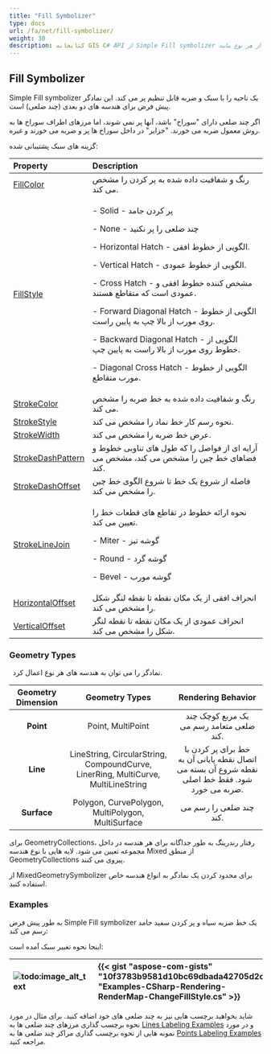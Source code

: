 ```yaml
---
title: "Fill Symbolizer"
type: docs
url: /fa/net/fill-symbolizer/
weight: 30
description: کتابخانه GIS C# API از Simple Fill symbolizer برای پر کردن سبک و ضربه برای هندسه‌های دو بعدی چند ضلعی از هر نوع مانند Point، Line، Surface پشتیبانی می‌کند.
---
```


## **Fill Symbolizer**
Simple Fill symbolizer یک ناحیه را با سبک و ضربه قابل تنظیم پر می کند. این نمادگر پیش فرض برای هندسه های دو بعدی (چند ضلعی) است.

اگر چند ضلعی دارای "سوراخ" باشد، آنها پر نمی شوند، اما مرزهای اطراف سوراخ ها به روش معمول ضربه می خورند. "جزایر" در داخل سوراخ ها پر و ضربه می خورند و غیره.

گزینه های سبک پشتیبانی شده:

|**Property**|**Description**|
| :- | :- |
|[FillColor](https://reference.aspose.com/gis/net/aspose.gis.rendering.symbolizers/simplefill/properties/fillcolor)|رنگ و شفافیت داده شده به پر کردن را مشخص می کند.|
|[FillStyle](https://reference.aspose.com/gis/net/aspose.gis.rendering.symbolizers/simplefill/properties/fillstyle)|<p>- Solid - پر کردن جامد</p><p>- None - چند ضلعی را پر نکنید</p><p>- Horizontal Hatch - الگویی از خطوط افقی.</p><p>- Vertical Hatch - الگویی از خطوط عمودی.</p><p>- Cross Hatch - مشخص کننده خطوط افقی و عمودی است که متقاطع هستند.</p><p>- Forward Diagonal Hatch - الگویی از خطوط روی مورب از بالا چپ به پایین راست.</p><p>- Backward Diagonal Hatch - الگویی از خطوط روی مورب از بالا راست به پایین چپ.</p><p>- Diagonal Cross Hatch - الگویی از خطوط مورب متقاطع.</p>|
|[StrokeColor](https://reference.aspose.com/gis/net/aspose.gis.rendering.symbolizers/simplefill/properties/strokecolor)|رنگ و شفافیت داده شده به خط ضربه را مشخص می کند.|
|[StrokeStyle](https://reference.aspose.com/gis/net/aspose.gis.rendering.symbolizers/simplefill/properties/strokestyle)|نحوه رسم کار خط نماد را مشخص می کند.|
|[StrokeWidth](https://reference.aspose.com/gis/net/aspose.gis.rendering.symbolizers/simplefill/properties/strokewidth)|عرض خط ضربه را مشخص می کند.|
|[StrokeDashPattern](https://reference.aspose.com/gis/net/aspose.gis.rendering.symbolizers/simplefill/properties/strokedashpattern)|آرایه ای از فواصل را که طول های تناوبی خطوط و فضاهای خط چین را مشخص می کند، مشخص می کند.|
|[StrokeDashOffset](https://reference.aspose.com/gis/net/aspose.gis.rendering.symbolizers/simplefill/properties/strokedashoffset)|فاصله از شروع یک خط تا شروع الگوی خط چین را مشخص می کند.|
|[StrokeLineJoin](https://reference.aspose.com/gis/net/aspose.gis.rendering.symbolizers/simplefill/properties/strokelinejoin)|<p>نحوه ارائه خطوط در تقاطع های قطعات خط را تعیین می کند.</p><p>- Miter - گوشه تیز</p><p>- Round - گوشه گرد</p><p>- Bevel - گوشه مورب</p>|
|[HorizontalOffset](https://reference.aspose.com/gis/net/aspose.gis.rendering.symbolizers/simplefill/properties/horizontaloffset)|انحراف افقی از یک مکان نقطه تا نقطه لنگر شکل را مشخص می کند.|
|[VerticalOffset](https://reference.aspose.com/gis/net/aspose.gis.rendering.symbolizers/simplefill/properties/verticaloffset)|انحراف عمودی از یک مکان نقطه تا نقطه لنگر شکل را مشخص می کند.|

### **Geometry Types**
` `نمادگر را می توان به هندسه های هر نوع اعمال کرد.

|**Geometry Dimension**|**Geometry Types**|**Rendering Behavior**|
| :-: | :-: | :-: |
|**Point**|Point, MultiPoint|یک مربع کوچک چند ضلعی متعامد رسم می کند.|
|**Line**|LineString, CircularString, CompoundCurve, LinerRing, MultiCurve, MultiLineString|خط برای پر کردن با اتصال نقطه پایانی آن به نقطه شروع آن بسته می شود. فقط خط اصلی ضربه می خورد.|
|**Surface**|Polygon, CurvePolygon, MultiPolygon, MultiSurface|چند ضلعی را رسم می کند.|

برای GeometryCollections، رفتار رندرینگ به طور جداگانه برای هر هندسه در داخل مجموعه تعیین می شود. لایه هایی با نوع هندسه Mixed از منطق GeometryCollections پیروی می کنند.

از MixedGeometrySymbolizer برای محدود کردن یک نمادگر به انواع هندسه خاص استفاده کنید.

### **Examples**
به طور پیش فرض Simple Fill symbolizer یک خط ضربه سیاه و پر کردن سفید جامد رسم می کند:



اینجا نحوه تغییر سبک آمده است:




|![todo:image_alt_text](fill-symbolizer_1.png)|{{< gist "aspose-com-gists" "10f3783b9581d10bc69dbada42705d2c" "Examples-CSharp-Rendering-RenderMap-ChangeFillStyle.cs" >}}|
| :- | :- |

شاید بخواهید برچسب هایی نیز به چند ضلعی های خود اضافه کنید. برای مثال در مورد نحوه برچسب گذاری مرزهای چند ضلعی ها به [Lines Labeling Examples](/gis/net/simple-labeling/#simplelabeling-lineslabelingexamples) و در مورد نمونه هایی از نحوه برچسب گذاری مراکز چند ضلعی ها به [Points Labeling Examples](/gis/net/simple-labeling/#simplelabeling-pointslabelingexamples) مراجعه کنید.
